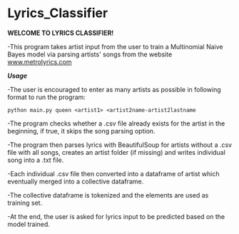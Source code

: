 # Lyrics_Classifier

**WELCOME TO LYRICS CLASSIFIER!**

-This program takes artist input from the user to train a Multinomial Naive Bayes model via parsing artists' songs from the website www.metrolyrics.com

***Usage***

-The user is encouraged to enter as many artists as possible in following format to run the program:

`python main.py queen <artist1> <artist2name-artist2lastname`

-The program checks whether a .csv file already exists for the artist in the beginning, if true, it skips the song parsing option.

-The program then parses lyrics with BeautifulSoup for artists without a .csv file with all songs, creates an artist folder (if missing) and writes individual song into a .txt file.

-Each individual .csv file then converted into a dataframe of artist which eventually merged into a collective dataframe.

-The collective dataframe is tokenized and the elements are used as training set.

-At the end, the user is asked for lyrics input to be predicted based on the model trained. 
